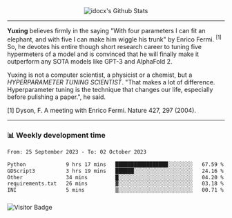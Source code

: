 <div align="center">
    <img align="center" src="https://github-readme-stats.vercel.app/api?username=idocx&show_icons=true&count_private=true&hide_border=true" alt="idocx's Github Stats"></img>
</div>

---

**Yuxing** believes firmly in the saying "With four parameters I can fit an elephant, and with five I can make him wiggle his trunk" by Enrico Fermi. <sup>[1]</sup> So, he devotes his entire though short research career to tuning five hypermeters of a model and is convinced that he will finally make it outperform any SOTA models like GPT-3 and AlphaFold 2.

Yuxing is not a computer scientist, a physicist or a chemist, but a *HYPERPARAMETER TUNING SCIENTIST*. "That makes a lot of difference. Hyperparameter tuning is the technique that changes our life, especially before pulishing a paper.", he said.

[1] Dyson, F. A meeting with Enrico Fermi. Nature 427, 297 (2004).


---

### 📊 Weekly development time
<!--START_SECTION:waka-->

```txt
From: 25 September 2023 - To: 02 October 2023

Python             9 hrs 17 mins   █████████████████░░░░░░░░   67.59 %
GDScript3          3 hrs 19 mins   ██████░░░░░░░░░░░░░░░░░░░   24.16 %
Other              34 mins         █░░░░░░░░░░░░░░░░░░░░░░░░   04.20 %
requirements.txt   26 mins         ▓░░░░░░░░░░░░░░░░░░░░░░░░   03.18 %
INI                5 mins          ▒░░░░░░░░░░░░░░░░░░░░░░░░   00.71 %
```

<!--END_SECTION:waka-->

### 

![Visitor Badge](https://visitor-badge.laobi.icu/badge?page_id=idocx.idocx)